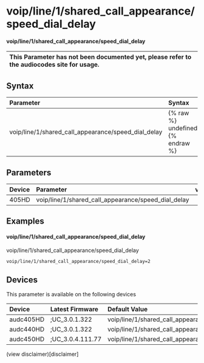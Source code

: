 ﻿---
description: voip/line/1/shared_call_appearance/speed_dial_delay
search: false
---

# voip/line/1/shared_call_appearance/speed_dial_delay

#### voip/line/1/shared_call_appearance/speed_dial_delay


| This Parameter has not been documented yet, please refer to the audiocodes site for usage.  |
| :--- |

## Syntax
| Parameter | Syntax |
| :--- | :--- |
|voip/line/1/shared_call_appearance/speed_dial_delay | {% raw %} undefined {% endraw %} |

## Parameters
|Device|Parameter|value|Description|
|:---|:---|:---|:---|
| 405HD | voip/line/1/shared_call_appearance/speed_dial_delay |  |  |

## Examples
#### voip/line/1/shared_call_appearance/speed_dial_delay

voip/line/1/shared_call_appearance/speed_dial_delay

```
voip/line/1/shared_call_appearance/speed_dial_delay=2
```

## Devices
This parameter is available on the following devices

| Device | Latest Firmware | Default Value |
|:---|:---|:---|
| audc405HD | ;UC_3.0.1.322 | voip/line/1/shared_call_appearance/speed_dial_delay=2 
| audc440HD | ;UC_3.0.1.322 | voip/line/1/shared_call_appearance/speed_dial_delay=2 
| audc450HD | ;UC_3.0.4.111.77 | voip/line/1/shared_call_appearance/speed_dial_delay=2 

(view disclaimer)[disclaimer]
